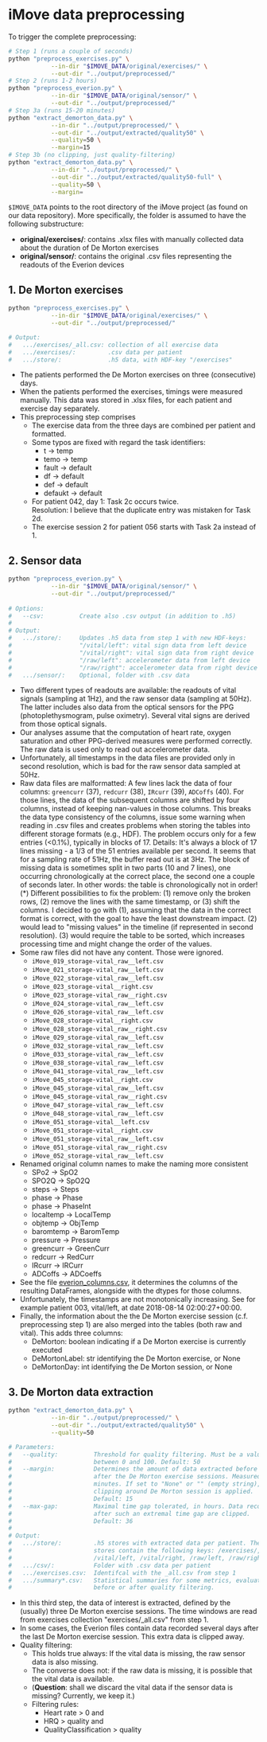# iMove data preprocessing

To trigger the complete preprocessing: 

```bash
# Step 1 (runs a couple of seconds)
python "preprocess_exercises.py" \
            --in-dir "$IMOVE_DATA/original/exercises/" \
            --out-dir "../output/preprocessed/"
# Step 2 (runs 1-2 hours)
python "preprocess_everion.py" \
            --in-dir "$IMOVE_DATA/original/sensor/" \
            --out-dir "../output/preprocessed/"
# Step 3a (runs 15-20 minutes)
python "extract_demorton_data.py" \
            --in-dir "../output/preprocessed/" \
            --out-dir "../output/extracted/quality50" \
            --quality=50 \
            --margin=15
# Step 3b (no clipping, just quality-filtering)
python "extract_demorton_data.py" \
            --in-dir "../output/preprocessed/" \
            --out-dir "../output/extracted/quality50-full" \
            --quality=50 \
            --margin=
```

<!--
IMOVE_DATA="$DATA_ROOT/wearables/studies/usb-imove"
-->

`$IMOVE_DATA` points to the root directory of the iMove project (as found on our data repository). More specifically, the folder is assumed to have the following substructure:

- **original/exercises/**: contains .xlsx files with manually collected data about the duration of De Morton exercises
- **original/sensor/**: contains the original .csv files representing the readouts of the Everion devices




## 1. De Morton exercises

```bash
python "preprocess_exercises.py" \
            --in-dir "$IMOVE_DATA/original/exercises/" \
            --out-dir "../output/preprocessed/"

# Output:
#   .../exercises/_all.csv: collection of all exercise data
#   .../exercises/:         .csv data per patient
#   .../store/:             .h5 data, with HDF-key "/exercises"
```

- The patients performed the De Morton exercises on three (consecutive) days.
- When the patients performed the exercises, timings were measured manually. This data was stored in .xlsx files, for each patient and exercise day separately.
- This preprocessing step comprises
    - The exercise data from the three days are combined per patient and formatted.
    - Some typos are fixed with regard the task identifiers:
        - t → temp
        - temo → temp
        - fault → default
        - df → default
        - def → default
        - defaukt → default
    - For patient 042, day 1: Task 2c occurs twice.   
      Resolution: I believe that the duplicate entry was mistaken for Task 2d.
    - The exercise session 2 for patient 056 starts with Task 2a instead of 1.



## 2. Sensor data

```bash
python "preprocess_everion.py" \
            --in-dir "$IMOVE_DATA/original/sensor/" \
            --out-dir "../output/preprocessed/"
  
# Options:
#   --csv:          Create also .csv output (in addition to .h5)
#
# Output:
#   .../store/:     Updates .h5 data from step 1 with new HDF-keys:
#                   "/vital/left": vital sign data from left device
#                   "/vital/right": vital sign data from right device
#                   "/raw/left": accelerometer data from left device
#                   "/raw/right": accelerometer data from right device
#   .../sensor/:    Optional, folder with .csv data
```

- Two different types of readouts are available: the readouts of vital signals (sampling at 1Hz), and the raw sensor data (sampling at 50Hz). The latter includes also data from the optical sensors for the PPG (photoplethysmogram, pulse oximetry). Several vital signs are derived from those optical signals.
- Our analyses assume that the computation of heart rate, oxygen saturation and other PPG-derived measures were performed correctly. The raw data is used only to read out accelerometer data.
- Unfortunately, all timestamps in the data files are provided only in second resolution, which is bad for the raw sensor data sampled at 50Hz.
- Raw data files are malformatted: A few lines lack the data of four columns: `greencurr` (37), `redcurr` (38), `IRcurr` (39), `ADCoffs` (40). For those lines, the data of the subsequent columns are shifted by four columns, instead of keeping nan-values in those columns. This breaks the data type consistency of the columns, issue some warning when reading in .csv files and creates problems when storing the tables into different storage formats (e.g., HDF). The problem occurs only for a few entries (<0.1%), typically in blocks of 17.
Details: It's always a block of 17 lines missing - a 1/3 of the 51 entries available per second. It seems that for a sampling rate of 51Hz, the buffer read out is at 3Hz. The block of missing data is sometimes split in two parts (10 and 7 lines), one occurring chronologically at the correct place, the second one a couple of seconds later. In other words: the table is chronologically not in order! (*)
Different possibilities to fix the problem: (1) remove only the broken rows, (2) remove the lines with the same timestamp, or (3) shift the columns.
I decided to go with (1), assuming that the data in the correct format is correct, with the goal to have the least downstream impact. (2) would lead to "missing values" in the timeline (if represented in second resolution). (3) would require the table to be sorted, which increases processing time and might change the order of the values.
- Some raw files did not have any content. Those were ignored.
    - `iMove_019_storage-vital_raw__left.csv`
    - `iMove_021_storage-vital_raw__left.csv`
    - `iMove_022_storage-vital_raw__left.csv`
    - `iMove_023_storage-vital__right.csv`
    - `iMove_023_storage-vital_raw__right.csv`
    - `iMove_024_storage-vital_raw__left.csv`
    - `iMove_026_storage-vital_raw__left.csv`
    - `iMove_028_storage-vital__right.csv`
    - `iMove_028_storage-vital_raw__right.csv`
    - `iMove_029_storage-vital_raw__left.csv`
    - `iMove_032_storage-vital_raw__left.csv`
    - `iMove_033_storage-vital_raw__left.csv`
    - `iMove_038_storage-vital_raw__left.csv`
    - `iMove_041_storage-vital_raw__left.csv`
    - `iMove_045_storage-vital__right.csv`
    - `iMove_045_storage-vital_raw__left.csv`
    - `iMove_045_storage-vital_raw__right.csv`
    - `iMove_047_storage-vital_raw__left.csv`
    - `iMove_048_storage-vital_raw__left.csv`
    - `iMove_051_storage-vital__left.csv`
    - `iMove_051_storage-vital__right.csv`
    - `iMove_051_storage-vital_raw__left.csv`
    - `iMove_051_storage-vital_raw__right.csv`
    - `iMove_052_storage-vital_raw__left.csv`
- Renamed original column names to make the naming more consistent
    - SPo2 → SpO2
    - SPO2Q → SpO2Q
    - steps → Steps
    - phase → Phase
    - phase → PhaseInt
    - localtemp → LocalTemp
    - objtemp → ObjTemp
    - baromtemp → BaromTemp
    - pressure → Pressure
    - greencurr → GreenCurr
    - redcurr → RedCurr
    - IRcurr → IRCurr
    - ADCoffs → ADCoeffs
- See the file [everion_columns.csv](https://github.com/hirsch-lab/mhealth/blob/main/studies/imove/preprocessing/everion_columns.csv), it determines the columns of the resulting DataFrames, alongside with the dtypes for those columns.
- Unfortunately, the timestamps are not monotonically increasing. See for example patient 003, vital/left, at date 2018-08-14 02:00:27+00:00. 
- Finally, the information about the the De Morton exercise session (c.f. preprocessing step 1) are also merged into the tables (both raw and vital). This adds three columns: 
    - DeMorton: boolean indicating if a De Morton exercise is currently executed
    - DeMortonLabel: str identifying the De Morton exercise, or None
    - DeMortonDay: int identifying the De Morton session, or None

## 3. De Morton data extraction

```bash
python "extract_demorton_data.py" \
            --in-dir "../output/preprocessed/" \
            --out-dir "../output/extracted/quality50" \
            --quality=50

# Parameters:
#   --quality:          Threshold for quality filtering. Must be a value 
#                       between 0 and 100. Default: 50
#   --margin:           Determines the amount of data extracted before and
#                       after the De Morton exercise sessions. Measured in 
#                       minutes. If set to "None" or "" (empty string), no 
#                       clipping around De Morton session is applied. 
#                       Default: 15 
#   --max-gap:          Maximal time gap tolerated, in hours. Data recorded
#                       after such an extremal time gap are clipped. 
#                       Default: 36
#
# Output:
#   .../store/:         .h5 stores with extracted data per patient. The 
#                       stores contain the following keys: /exercises/, 
#                       /vital/left, /vital/right, /raw/left, /raw/right
#   .../csv/:           Folder with .csv data per patient
#   .../exercises.csv:  Identifcal with the _all.csv from step 1
#   .../summary*.csv:   Statistical summaries for some metrics, evaluated
#                       before or after quality filtering.

```

- In this third step, the data of interest is extracted, defined by the (usually) three De Morton exercise sessions. The time windows are read from exercises collection "exercises/_all.csv" from step 1.
- In some cases, the Everion files contain data recorded several days after the last De Morton exercise session. This extra data is clipped away.
- Quality filtering:
    - This holds true always: If the vital data is missing, the raw sensor data is also missing.
    - The converse does not: if the raw data is missing, it is possible that the vital data is available.
    - (**Question**: shall we discard the vital data if the sensor data is missing? Currently, we keep it.)
    - Filtering rules: 
        - Heart rate > 0 and 
        - HRQ > quality and 
        - QualityClassification > quality

